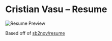 # Cristian Vasu – Resume

![Resume Preview]()

Based off of [sb2nov/resume](https://github.com/sb2nov/resume/)
